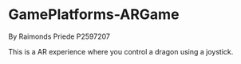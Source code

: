 # GamePlatforms-ARGame

By Raimonds Priede P2597207

This is a AR experience where you control a dragon using a joystick.